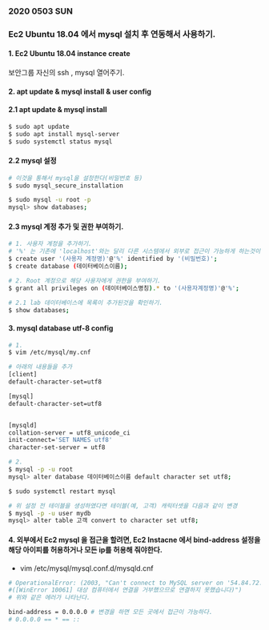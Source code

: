 ### 2020 0503 SUN 
### Ec2 Ubuntu 18.04 에서 mysql 설치 후 연동해서 사용하기.

#### 1. Ec2 Ubuntu 18.04 instance create
보안그룹 자신의 ssh , mysql 열어주기.

#### 2. apt update & mysql install & user config

#### 2.1 apt update & mysql install
```bash
$ sudo apt update
$ sudo apt install mysql-server
$ sudo systemctl status mysql
```

#### 2.2 mysql 설정
```bash
# 이것을 통해서 mysql을 설정한다(비밀번호 등)
$ sudo mysql_secure_installation

$ sudo mysql -u root -p
mysql> show databases;
```

#### 2.3 mysql 계정 추가 및 권한 부여하기.
```bash
# 1. 사용자 계정을 추가하기.
# '%' 는 기존에 'localhost'와는 달리 다른 시스템에서 외부로 접근이 가능하게 하는것이다. 즉 외부에서 접근을 가능하게 하는 것이다.
$ create user '(사용자 계정명)'@'%' identified by '(비밀번호)';
$ create database (데이터베이스이름);

# 2. Root 계정으로 해당 사용자에게 권한을 부여하기.
$ grant all privileges on (데이터베이스명칭).* to '(사용자계정명)'@'%';

# 2.1 lab 데이터베이스에 목록이 추가된것을 확인하기.
$ show databases;
```

#### 3. mysql database utf-8 config
```bash
# 1.
$ vim /etc/mysql/my.cnf

# 아래의 내용들을 추가
[client]
default-character-set=utf8

[mysql]
default-character-set=utf8


[mysqld]
collation-server = utf8_unicode_ci
init-connect='SET NAMES utf8'
character-set-server = utf8

# 2. 
$ mysql -p -u root 
mysql> alter database 데이터베이스이름 default character set utf8;

$ sudo systemctl restart mysql

# 위 설정 전 테이블을 생성하였다면 테이블(예, 고객) 캐릭터셋을 다음과 같이 변경
$ mysql -p -u user mydb
mysql> alter table 고객 convert to character set utf8;
```

#### 4. 외부에서 Ec2 mysql 을 접근을 할려면, Ec2 Instacne 에서 bind-address 설정을 해당 아이피를 허용하거나 모든 ip를 허용해 줘야한다.

* vim /etc/mysql/mysql.conf.d/mysqld.cnf

```bash
# OperationalError: (2003, "Can't connect to MySQL server on '54.84.72.175'
#([WinError 10061] 대상 컴퓨터에서 연결을 거부했으므로 연결하지 못했습니다)")
# 위와 같은 에러가 나타난다.

bind-address = 0.0.0.0 # 변경을 하면 모든 곳에서 접근이 가능하다.
# 0.0.0.0 == * == ::
```
